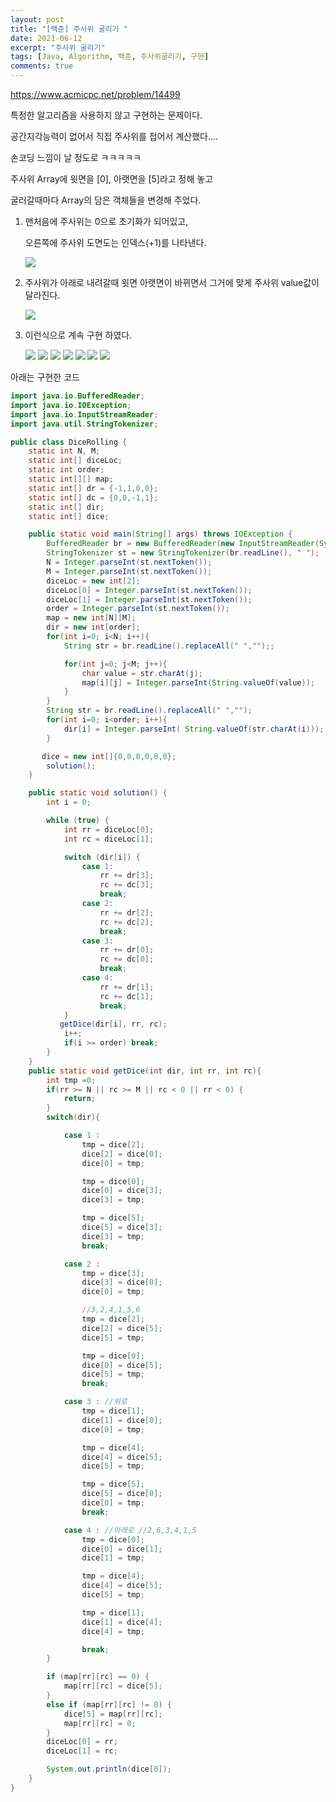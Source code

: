 ```yaml
---
layout: post
title: "[백준] 주사위 굴리기 "
date: 2021-06-12
excerpt: "주사위 굴리기"
tags: [Java, Algorithm, 백준, 주사위굴리기, 구현]
comments: true
---
```

https://www.acmicpc.net/problem/14499

특정한 알고리즘을 사용하지 않고 구현하는 문제이다. 

공간지각능력이 없어서 직접 주사위를 접어서 계산했다.... 

손코딩 느낌이 날 정도로 ㅋㅋㅋㅋㅋ 

주사위 Array에 윗면을 [0], 아랫면을 [5]라고 정해 놓고 

굴러갈때마다 Array의 담은 객체들을 변경해 주었다. 

1. 맨처음에 주사위는 0으로 초기화가 되어있고, 

    오른쪽에 주사위 도면도는 인덱스(+1)를 나타낸다. 

    <img src ="https://eunmik.github.io/bonita/assets/img/diceRolling/1.JPG" />

2. 주사위가 아래로 내려갈때 윗면 아랫면이 바뀌면서 그거에 맞게 주사위 value값이 달라진다. 

    <img src ="https://eunmik.github.io/bonita/assets/img/diceRolling/2.JPG" />

3. 이런식으로 계속 구현 하였다. 

    <img src ="https://eunmik.github.io/bonita/assets/img/diceRolling/3.JPG" />

    <img src ="https://eunmik.github.io/bonita/assets/img/diceRolling/4.JPG" />

    <img src ="https://eunmik.github.io/bonita/assets/img/diceRolling/5.JPG" />

    <img src ="https://eunmik.github.io/bonita/assets/img/diceRolling/6.JPG" />

    <img src ="https://eunmik.github.io/bonita/assets/img/diceRolling/7.JPG" />

    <img src ="https://eunmik.github.io/bonita/assets/img/diceRolling/8.JPG" />

    <img src ="https://eunmik.github.io/bonita/assets/img/diceRolling/9.JPG" />

아래는 구현한 코드 

```java
import java.io.BufferedReader;
import java.io.IOException;
import java.io.InputStreamReader;
import java.util.StringTokenizer;

public class DiceRolling {
    static int N, M;
    static int[] diceLoc;
    static int order;
    static int[][] map;
    static int[] dr = {-1,1,0,0};
    static int[] dc = {0,0,-1,1};
    static int[] dir;
    static int[] dice;

    public static void main(String[] args) throws IOException {
        BufferedReader br = new BufferedReader(new InputStreamReader(System.in));
        StringTokenizer st = new StringTokenizer(br.readLine(), " ");
        N = Integer.parseInt(st.nextToken());
        M = Integer.parseInt(st.nextToken());
        diceLoc = new int[2];
        diceLoc[0] = Integer.parseInt(st.nextToken());
        diceLoc[1] = Integer.parseInt(st.nextToken());
        order = Integer.parseInt(st.nextToken());
        map = new int[N][M];
        dir = new int[order];
        for(int i=0; i<N; i++){
            String str = br.readLine().replaceAll(" ","");;

            for(int j=0; j<M; j++){
                char value = str.charAt(j);
                map[i][j] = Integer.parseInt(String.valueOf(value));
            }
        }
        String str = br.readLine().replaceAll(" ","");
        for(int i=0; i<order; i++){
            dir[i] = Integer.parseInt( String.valueOf(str.charAt(i)));
        }

       dice = new int[]{0,0,0,0,0,0};
        solution();
    }

    public static void solution() {
        int i = 0;

        while (true) {
            int rr = diceLoc[0];
            int rc = diceLoc[1];

            switch (dir[i]) {
                case 1:
                    rr += dr[3];
                    rc += dc[3];
                    break;
                case 2:
                    rr += dr[2];
                    rc += dc[2];
                    break;
                case 3:
                    rr += dr[0];
                    rc += dc[0];
                    break;
                case 4:
                    rr += dr[1];
                    rc += dc[1];
                    break;
            }
           getDice(dir[i], rr, rc);
            i++;
            if(i >= order) break;
        }
    }
    public static void getDice(int dir, int rr, int rc){
        int tmp =0;
        if(rr >= N || rc >= M || rc < 0 || rr < 0) {
            return;
        }
        switch(dir){

            case 1 : 
                tmp = dice[2];
                dice[2] = dice[0];
                dice[0] = tmp;

                tmp = dice[0];
                dice[0] = dice[3];
                dice[3] = tmp;

                tmp = dice[5];
                dice[5] = dice[3];
                dice[3] = tmp;
                break;

            case 2 :
                tmp = dice[3];
                dice[3] = dice[0];
                dice[0] = tmp;

                //3,2,4,1,5,6
                tmp = dice[2];
                dice[2] = dice[5];
                dice[5] = tmp;

                tmp = dice[0];
                dice[0] = dice[5];
                dice[5] = tmp;
                break;

            case 3 : //위로
                tmp = dice[1];
                dice[1] = dice[0];
                dice[0] = tmp;

                tmp = dice[4];
                dice[4] = dice[5];
                dice[5] = tmp;

                tmp = dice[5];
                dice[5] = dice[0];
                dice[0] = tmp;
                break;

            case 4 : //아래로 //2,6,3,4,1,5
                tmp = dice[0];
                dice[0] = dice[1];
                dice[1] = tmp;

                tmp = dice[4];
                dice[4] = dice[5];
                dice[5] = tmp;

                tmp = dice[1];
                dice[1] = dice[4];
                dice[4] = tmp;

                break;
        }

        if (map[rr][rc] == 0) {
            map[rr][rc] = dice[5];
        }
        else if (map[rr][rc] != 0) {
            dice[5] = map[rr][rc];
            map[rr][rc] = 0;
        }
        diceLoc[0] = rr;
        diceLoc[1] = rc;

        System.out.println(dice[0]);
    }
}
```